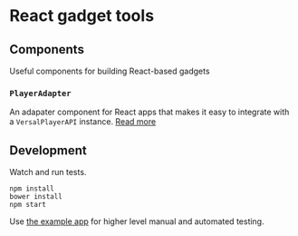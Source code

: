 # React gadget tools

## Components

Useful components for building React-based gadgets

### `PlayerAdapter`

An adapater component for React apps that makes it easy to integrate with a `VersalPlayerAPI` instance. [Read more](components/player_adapter/README.md)

## Development

Watch and run tests.

```
npm install
bower install
npm start
```

Use [the example app](https://github.com/Versal/react-gadget-tools) for higher level manual and automated testing.
